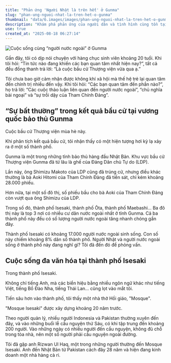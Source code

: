 ```yaml
---
title: "Phản ứng 'Người Nhật là trên hết' ở Gunma"
slug: "phan-ung-nguoi-nhat-la-tren-het-o-gunma"
thumbnail: "data/6.images/images/phan-ung-nguoi-nhat-la-tren-het-o-gunma.webp"
description: "Khám phá phản ứng của người dân và tình hình cùng tồn tại của người nước ngoài tại Gunma, Nhật Bản, một tỉnh bảo thủ trước quan điểm 'Người Nhật là trên hết'."
use: true
created_at: "2025-08-18 06:27:14"
---
```


![Cuộc sống cùng “người nước ngoài” ở Gunma](/images/20250817-22111250-jnn-000-3-view.webp)

Gần đây, tôi có dịp nói chuyện với hàng chục sinh viên khoảng 20 tuổi. Khi tôi hỏi: “Tin tức nào đang khiến các bạn quan tâm nhất hiện nay?”, tất cả đều đồng thanh trả lời: “Là cuộc bầu cử Thượng viện vừa qua ạ.”

Tôi chưa bao giờ cảm nhận được không khí xã hội mà thế hệ trẻ lại quan tâm đến chính trị nhiều đến vậy. Khi tôi hỏi: “Các bạn quan tâm đến phần nào?”, họ trả lời: “Các cuộc thảo luận liên quan đến người nước ngoài”, “chủ nghĩa bài ngoại” và “sự trỗi dậy của Tham Chính Đảng”.

## “Sự bất thường” trong kết quả bầu cử tại vương quốc bảo thủ Gunma

Cuộc bầu cử Thượng viện mùa hè này.

Khi phân tích kết quả bầu cử, tôi nhận thấy có một hiện tượng hơi kỳ lạ xảy ra ở một số thành phố.

Gunma là một trong những tỉnh bảo thủ hàng đầu Nhật Bản. Khu vực bầu cử Thượng viện Gunma đã từ lâu là ghế của Đảng Dân chủ Tự do (LDP).

Lần này, ông Shimizu Makoto của LDP cũng đã trúng cử, nhưng điều khác thường là bà Aoki Hitomi của Tham Chính Đảng đã tiến sát, chỉ kém khoảng 28.000 phiếu.

Hơn nữa, tại một số đô thị, số phiếu bầu cho bà Aoki của Tham Chính Đảng còn vượt qua ông Shimizu của LDP.

Trong số đó, thành phố Isesaki, thành phố Ōta, thành phố Maebashi... Ba đô thị này là top 3 nơi có nhiều cư dân nước ngoài nhất ở tỉnh Gunma. Cả ba thành phố này đều có số lượng người nước ngoài tăng nhanh chóng gần đây.

Thành phố Isesaki có khoảng 17.000 người nước ngoài sinh sống. Con số này chiếm khoảng 8% dân số thành phố. Người Nhật và người nước ngoài sống ở thành phố này đang nghĩ gì? Tôi đã đến đó để phỏng vấn.

## Cuộc sống đa văn hóa tại thành phố Isesaki

Trong thành phố Isesaki.

Không chỉ tiếng Anh, mà các biển hiệu bằng nhiều ngôn ngữ khác như tiếng Việt, tiếng Bồ Đào Nha, tiếng Thái Lan… cũng lọt vào mắt tôi.

Tiến sâu hơn vào thành phố, tôi thấy một nhà thờ Hồi giáo, "Mosque".

"Mosque Isesaki" được xây dựng khoảng 20 năm trước.

Theo người quản lý, nhiều người Indonesia và Pakistan thường xuyên đến đây, và vào những buổi lễ cầu nguyện thứ Sáu, có khi tập trung đến khoảng 200 người. Vào những ngày có nhiều người đến cầu nguyện, không đủ chỗ trong tòa nhà, nên một số người phải cầu nguyện ngoài đường.

Tôi đã gặp anh Rizwan Ul Haq, một trong những người thường đến Mosque Isesaki. Anh đến Nhật Bản từ Pakistan cách đây 28 năm và hiện đang kinh doanh một nhà hàng cà ri.